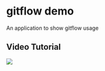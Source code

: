 # gitflow demo

An application to show gitflow usage

## Video Tutorial

[![](https://imgur.com/a/JEO3e2Z)](https://vimeo.com/user90464776/review/294393290/91c032b256)
